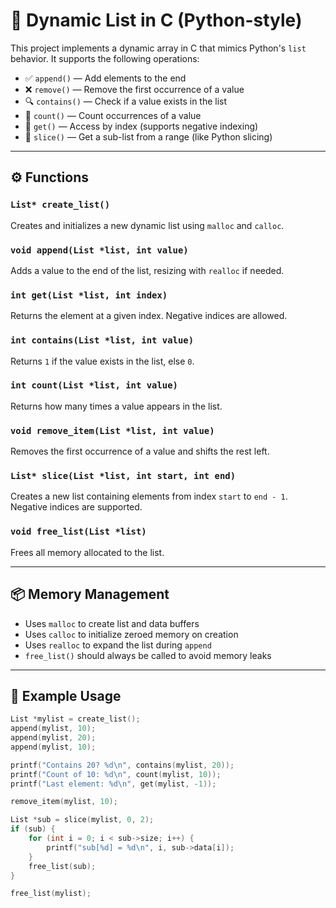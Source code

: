 # 🧠 Dynamic List in C (Python-style)

This project implements a dynamic array in C that mimics Python's `list` behavior. It supports the following operations:

- ✅ `append()` — Add elements to the end
- ❌ `remove()` — Remove the first occurrence of a value
- 🔍 `contains()` — Check if a value exists in the list
- 🔢 `count()` — Count occurrences of a value
- 🔎 `get()` — Access by index (supports negative indexing)
- 🍕 `slice()` — Get a sub-list from a range (like Python slicing)

---

## ⚙️ Functions

### `List* create_list()`
Creates and initializes a new dynamic list using `malloc` and `calloc`.

### `void append(List *list, int value)`
Adds a value to the end of the list, resizing with `realloc` if needed.

### `int get(List *list, int index)`
Returns the element at a given index. Negative indices are allowed.

### `int contains(List *list, int value)`
Returns `1` if the value exists in the list, else `0`.

### `int count(List *list, int value)`
Returns how many times a value appears in the list.

### `void remove_item(List *list, int value)`
Removes the first occurrence of a value and shifts the rest left.

### `List* slice(List *list, int start, int end)`
Creates a new list containing elements from index `start` to `end - 1`. Negative indices are supported.

### `void free_list(List *list)`
Frees all memory allocated to the list.

---

## 📦 Memory Management

- Uses `malloc` to create list and data buffers  
- Uses `calloc` to initialize zeroed memory on creation  
- Uses `realloc` to expand the list during `append`  
- `free_list()` should always be called to avoid memory leaks

---

## 🧪 Example Usage

```c
List *mylist = create_list();
append(mylist, 10);
append(mylist, 20);
append(mylist, 10);

printf("Contains 20? %d\n", contains(mylist, 20));
printf("Count of 10: %d\n", count(mylist, 10));
printf("Last element: %d\n", get(mylist, -1));

remove_item(mylist, 10);

List *sub = slice(mylist, 0, 2);
if (sub) {
    for (int i = 0; i < sub->size; i++) {
        printf("sub[%d] = %d\n", i, sub->data[i]);
    }
    free_list(sub);
}

free_list(mylist);
```
